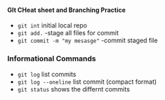 #### GIt CHeat sheet and Branching Practice

* `git int` initial local repo
* `git add.` -stage all files for commit
*  `git commit -m "my mesasge"` -commit staged file

### Informational Commands
* `git log` list commits
* `git log --oneline` list commit (compact format)
* `git status` shows the differnt commits
